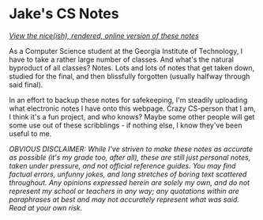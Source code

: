 # Jake's CS Notes

[*View the nice(ish), rendered, online version of these notes*](https://jhdeerin.github.io/notesPageTest)

As a Computer Science student at the Georgia Institute of Technology, I have to
take a rather large number of classes. And what's the natural byproduct of all
classes? Notes. Lots and lots of notes that get taken down, studied for the
final, and then blissfully forgotten (usually halfway through said final).

In an effort to backup these notes for safekeeping, I'm steadily uploading what
electronic notes I have onto this webpage. Crazy CS-person that I am, I think
it's a fun project, and who knows? Maybe some other people will get some use out
of these scribblings - if nothing else, I know they've been useful to me.

*OBVIOUS DISCLAIMER: While I've striven to make these notes as accurate as 
possible (it's my grade too, after all), these are still just personal notes,
taken under pressure, and not official reference guides. You may find factual
errors, unfunny jokes, and long stretches of boring text scattered throughout.
Any opinions expressed herein are solely my own, and do not represent my school
or teachers in any way; any quotations within are paraphrases at best and may
not accurately represent what was said. Read at your own risk.*
